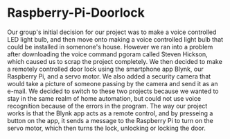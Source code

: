 # Raspberry-Pi-Doorlock
Our group's initial decision for our project was to make a voice controlled LED light bulb, and then move onto making a voice controlled light bulb that could be installed in somenone's house. However we ran into a problem after downloading the voice command pgoram called Steven Hickson, which caused us to scrap the project completely. We then decided to make a remotely controlled door lock using the smartphone app Blynk, our Raspberry Pi, and a servo motor. We also added a security camera that would take a picture of someone passing by the camera and send it as an e-mail. We decided to switch to these two projects because we wanted to stay in the same realm of home automation, but could not use voice recognition because of the errors in the program. The way our project works is that the Blynk app acts as a remote control, and by presseing a button on the app, it sends a message to the Raspberry Pi to turn on the servo motor, which then turns the lock, unlocking or locking the door. 
